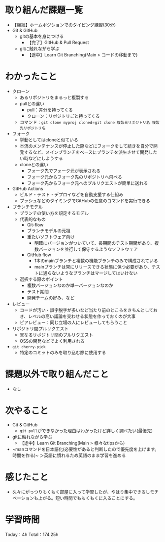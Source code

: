 # 取り組んだ課題一覧
- 【継続】ホームポジションでのタイピング練習(30分)
- Git & GitHub
    - gitの基本を身につける
	    - 【完了】GitHub & Pull Request
    - gitに触れながら学ぶ
        -  【途中】Learn Git Branching(Main > コードの移動まで)

# わかったこと
- クローン
    - あるリポジトリをまるっと複製する
    - pullとの違い
        - pull：差分を持ってくる
        - クローン：リポジトリごと持ってくる
    - コマンド：`git clone myproj cloned`=`git clone 複製元リポジトリ名 複製先リポジトリ名`
- フォーク
    - 挙動としてはcloneと似ている
    - 本流のメンテナンスが停止した際などにフォークをして続きを自分で開発するなど、メインブランチをベースにブランチを派生させて開発したい時などにしようする
    - cloneとの違い
        - フォーク先でフォーク元が表示される
        - フォーク元からフォーク先のリポジトリへ飛べる
        - フォーク先からフォーク元へのプルリクエストが簡単に送れる
- GitHub Actions
    - ビルド・テスト・デプロイなどを自動支援する仕組み
    - プッシュなどのタイミングでGitHubの任意のコマンドを実行できる
- ブランチモデル
    - ブランチの使い方を規定するモデル
    - 代表的なもの
        - Git-flow
        - ブランチモデルの元祖
        - 重たいソフトウェア向け
            - 明確にバージョンがついていて、長期間のテスト期間があり、複数バージョンを並行して保守するようなソフトウェア
        - GitHub flow
            - 1本のmainブランチと複数の機能ブランチのみで構成されている
            - mainブランチは常にリリースできる状態に保つ必要があり、テストに通らないようなブランチはマージしてはいけない
    - 選択する際のポイント
        - 複数バージョンなのか単一バージョンなのか
        - テスト期間
        - 開発チームの好み、など
- レビュー
    - コードが汚い・誤字脱字が多いなど当たり前のところをきちんとしておき、レベルの高い議論を交わせる状態を作っておくのが大事
    - ピアレビュー：同じ立場の人にレビューしてもらうこと
- リポジトリ間プルリクエスト
    - 異なるリポジトリ間のプルリクエスト
    - OSSの開発などでよく利用される
- `git cherry-pick`
    - 特定のコミットのみを取り込む際に使用する

# 課題以外で取り組んだこと
- なし

# 次やること
- Git & GitHub
	- `git pull`ができなかった理由はわかったけど詳しく調べたい(最優先)
- gitに触れながら学ぶ
    -  【途中】Learn Git Branching(Main > 様々なtipsから)
- ~manコマンドを日本語化(必要性があると判断したので優先度を上げます。時間を作る)~
＞英語に慣れるため英語のまま学習を進める

# 感じたこと
- 久々にがっつりもくもく部屋に入って学習したが、やはり集中できるしモチベーションも上がる。短い時間でももくもくに入ることにする。

# 学習時間
Today：4h Total：174.25h
